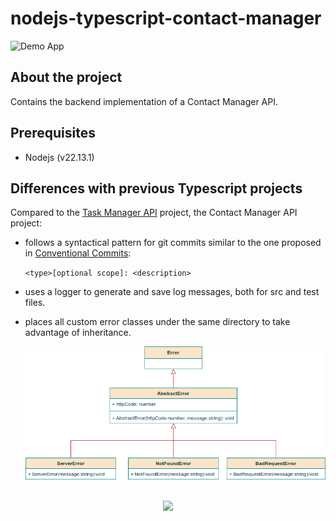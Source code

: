 # nodejs-typescript-contact-manager

![Demo App](https://img.shields.io/badge/demo_app-blue)

## About the project

Contains the backend implementation of a Contact Manager API.

## Prerequisites

- Nodejs (v22.13.1)

## Differences with previous Typescript projects

Compared to the [Task Manager API](https://github.com/geozi/nodejs-typescript-task-manager) project, the Contact Manager API project:

- follows a syntactical pattern for git commits similar to the one proposed in [Conventional Commits](https://www.conventionalcommits.org/en/v1.0.0/):

  `<type>[optional scope]: <description>`

- uses a logger to generate and save log messages, both for src and test files.
- places all custom error classes under the same directory to take advantage of inheritance.

  ![Custom error class inheritance](img/custom_error_classes.png)

##

<p align="center">
        <a href="https://github.com/LelouchFR/skill-icons">
        <img src="https://go-skill-icons.vercel.app/api/icons?i=vscode,nodejs,typescript,mocha"/>
      </a>
</p>
